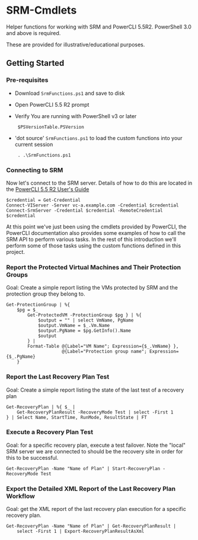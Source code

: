 # SRM-Cmdlets

Helper functions for working with SRM and PowerCLI 5.5R2. PowerShell 3.0 and above is required.

These are provided for illustrative/educational purposes.


## Getting Started

### Pre-requisites

 - Download `SrmFunctions.ps1` and save to disk
 - Open PowerCLI 5.5 R2 prompt
 - Verify You are running with PowerShell v3 or later

        $PSVersionTable.PSVersion

 - 'dot source' `SrmFunctions.ps1` to load the custom functions into your current session

        . .\SrmFunctions.ps1

### Connecting to SRM

Now let's connect to the SRM server. Details of how to do this are located in the [PowerCLI 5.5 R2 User's Guide](http://pubs.vmware.com/vsphere-55/topic/com.vmware.powercli.ug.doc/GUID-A5F206CF-264D-4565-8CB9-4ED1C337053F.html)

    $credential = Get-Credential
    Connect-VIServer -Server vc-a.example.com -Credential $credential
    Connect-SrmServer -Credential $credential -RemoteCredential $credential

At this point we've just been using the cmdlets provided by PowerCLI, the PowerCLI documentation also provides some examples of how to call the SRM API to perform various tasks. In the rest of this introduction we'll perform some of those tasks using the custom functions defined in this project.

### Report the Protected Virtual Machines and Their Protection Groups

Goal: Create a simple report listing the VMs protected by SRM and the protection group they belong to.

    Get-ProtectionGroup | %{
        $pg = $_
            Get-ProtectedVM -ProtectionGroup $pg } | %{
                $output = "" | select VmName, PgName
                $output.VmName = $_.Vm.Name
                $output.PgName = $pg.GetInfo().Name
                $output
            } |
            Format-Table @{Label="VM Name"; Expression={$_.VmName} },
                         @{Label="Protection group name"; Expression={$_.PgName}
        }

### Report the Last Recovery Plan Test

Goal: Create a simple report listing the state of the last test of a recovery plan

    Get-RecoveryPlan | %{ $_ |
        Get-RecoveryPlanResult -RecoveryMode Test | select -First 1
    } | Select Name, StartTime, RunMode, ResultState | FT


### Execute a Recovery Plan Test

Goal: for a specific recovery plan, execute a test failover. Note the "local" SRM server we are connected to should be the recovery site in order for this to be successful.

    Get-RecoveryPlan -Name "Name of Plan" | Start-RecoveryPlan -RecoveryMode Test

### Export the Detailed XML Report of the Last Recovery Plan Workflow

Goal: get the XML report of the last recovery plan execution for a specific recovery plan.

    Get-RecoveryPlan -Name "Name of Plan" | Get-RecoveryPlanResult |
        select -First 1 | Export-RecoveryPlanResultAsXml
